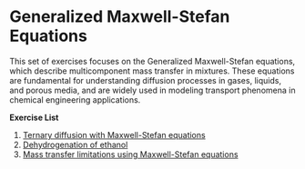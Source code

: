 # Generalized Maxwell-Stefan Equations

This set of exercises focuses on the Generalized Maxwell-Stefan equations, which describe multicomponent mass transfer in mixtures. These equations are fundamental for understanding diffusion processes in gases, liquids, and porous media, and are widely used in modeling transport phenomena in chemical engineering applications.

**Exercise List**

1. [Ternary diffusion with Maxwell-Stefan equations](ternary-diffusion-with-maxwell-stefan-equations)
2. [Dehydrogenation of ethanol](dehydrogenation-of-ethanol)
3. [Mass transfer limitations using Maxwell-Stefan equations](mass-transfer-limitations-using-maxwell-stefan-equations)